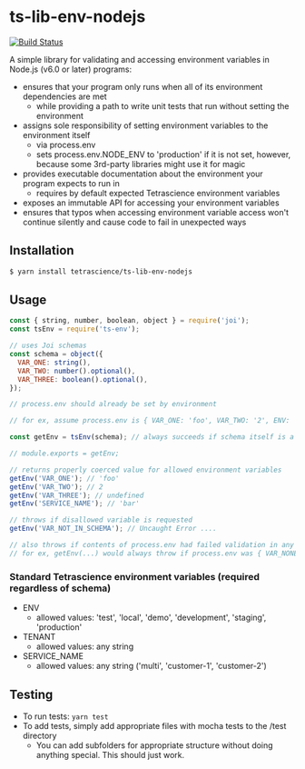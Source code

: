 # ts-lib-env-nodejs

[![Build Status](https://travis-ci.com/tetrascience/ts-lib-env-nodejs.svg?token=nvVqseaQzbxpcJ6cpw1t&branch=master)](https://travis-ci.com/tetrascience/ts-lib-env-nodejs)

A simple library for validating and accessing environment variables in Node.js (v6.0 or later) programs:

* ensures that your program only runs when all of its environment dependencies are met
  * while providing a path to write unit tests that run without setting the environment
* assigns sole responsibility of setting environment variables to the environment itself
  * via process.env
  * sets process.env.NODE_ENV to 'production' if it is not set, however, because some 3rd-party libraries might use it for magic
* provides executable documentation about the environment your program expects to run in
  * requires by default expected Tetrascience environment variables
* exposes an immutable API for accessing your environment variables
* ensures that typos when accessing environment variable access won't continue silently and cause code to fail in unexpected ways

## Installation

```sh
$ yarn install tetrascience/ts-lib-env-nodejs
```

## Usage

```javascript
const { string, number, boolean, object } = require('joi');
const tsEnv = require('ts-env');

// uses Joi schemas
const schema = object({
  VAR_ONE: string(),
  VAR_TWO: number().optional(),
  VAR_THREE: boolean().optional(),
});

// process.env should already be set by environment

// for ex, assume process.env is { VAR_ONE: 'foo', VAR_TWO: '2', ENV: 'production', SERVICE_NAME: 'bar', TENANT: 'multi' }

const getEnv = tsEnv(schema); // always succeeds if schema itself is a valid Joi schema

// module.exports = getEnv;

// returns properly coerced value for allowed environment variables
getEnv('VAR_ONE'); // 'foo'
getEnv('VAR_TWO'); // 2
getEnv('VAR_THREE'); // undefined
getEnv('SERVICE_NAME'); // 'bar'

// throws if disallowed variable is requested
getEnv('VAR_NOT_IN_SCHEMA'); // Uncaught Error ....

// also throws if contents of process.env had failed validation in any way
// for ex, getEnv(...) would always throw if process.env was { VAR_NONE: 'foo' }
```

### Standard Tetrascience environment variables (required regardless of schema)
* ENV
  * allowed values: 'test', 'local', 'demo', 'development', 'staging', 'production'
* TENANT
  * allowed values: any string
* SERVICE_NAME
  * allowed values: any string ('multi', 'customer-1', 'customer-2')

## Testing

* To run tests: `yarn test`
* To add tests, simply add appropriate files with mocha tests to the /test directory
  * You can add subfolders for appropriate structure without doing anything special. This should just work.
